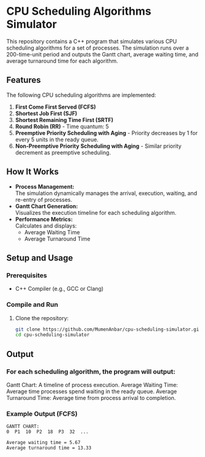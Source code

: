 # CPU Scheduling Algorithms Simulator

This repository contains a C++ program that simulates various CPU scheduling algorithms for a set of processes. The simulation runs over a 200-time-unit period and outputs the Gantt chart, average waiting time, and average turnaround time for each algorithm.

## Features

The following CPU scheduling algorithms are implemented:
1. **First Come First Served (FCFS)**
2. **Shortest Job First (SJF)**
3. **Shortest Remaining Time First (SRTF)**
4. **Round Robin (RR)** - Time quantum: 5
5. **Preemptive Priority Scheduling with Aging** - Priority decreases by 1 for every 5 units in the ready queue.
6. **Non-Preemptive Priority Scheduling with Aging** - Similar priority decrement as preemptive scheduling.

## How It Works

- **Process Management:**  
  The simulation dynamically manages the arrival, execution, waiting, and re-entry of processes.
- **Gantt Chart Generation:**  
  Visualizes the execution timeline for each scheduling algorithm.
- **Performance Metrics:**  
  Calculates and displays:
  - Average Waiting Time
  - Average Turnaround Time

## Setup and Usage

### Prerequisites
- C++ Compiler (e.g., GCC or Clang)

### Compile and Run
1. Clone the repository:
   ```bash
   git clone https://github.com/MumenAnbar/cpu-scheduling-simulator.git
   cd cpu-scheduling-simulator
## Output
### For each scheduling algorithm, the program will output:

Gantt Chart: A timeline of process execution.
Average Waiting Time: Average time processes spend waiting in the ready queue.
Average Turnaround Time: Average time from process arrival to completion.
### Example Output (FCFS)
```plaintext
GANTT CHART:
0  P1  10  P2  18  P3  32  ...

Average waiting time = 5.67
Average turnaround time = 13.33
